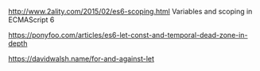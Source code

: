 
http://www.2ality.com/2015/02/es6-scoping.html Variables and scoping in ECMAScript 6

https://ponyfoo.com/articles/es6-let-const-and-temporal-dead-zone-in-depth

https://davidwalsh.name/for-and-against-let
